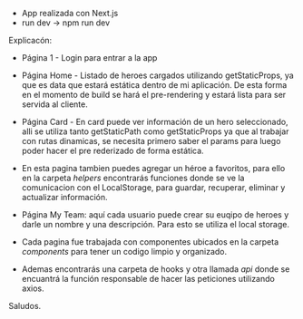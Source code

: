- App realizada con Next.js
- run dev -> npm run dev

Explicacón:

- Página 1 - Login para entrar a la app
- Página Home - Listado de heroes cargados utilizando getStaticProps, ya que es data que estará estática dentro de mi aplicación. De esta forma en el momento de build se hará el pre-rendering y estará lista para ser servida al cliente.
- Página Card - En card puede ver información de un hero seleccionado, alli se utiliza tanto getStaticPath como getStaticProps ya que al trabajar con rutas dinamicas, se necesita primero saber el params para luego poder hacer el pre rederizado de forma estática.
- En esta pagina tambien puedes agregar un héroe a favoritos, para ello en la carpeta _helpers_ encontrarás funciones donde se ve la comunicacion con el LocalStorage, para guardar, recuperar, eliminar y actualizar información.
- Página My Team: aquí cada usuario puede crear su euqipo de heroes y darle un nombre y una descripción. Para esto se utiliza el local storage.

- Cada pagina fue trabajada con componentes ubicados en la carpeta _components_ para tener un codigo limpio y organizado.
- Ademas encontrarás una carpeta de hooks y otra llamada _api_ donde se encuantrá la función responsable de hacer las peticiones utilizando axios.

Saludos.
